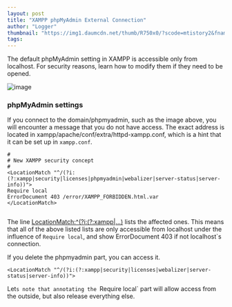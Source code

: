 ```yaml
---
layout: post
title: "XAMPP phpMyAdmin External Connection"
author: "Logger"
thumbnail: "https://img1.daumcdn.net/thumb/R750x0/?scode=mtistory2&fname=https%3A%2F%2Ft1.daumcdn.net%2Fcfile%2Ftistory%2F2518764B559CC5790A"
tags: 
---
```



The default phpMyAdmin setting in XAMPP is accessible only from localhost. For security reasons, learn how to modify them if they need to be opened.

![image](https://t1.daumcdn.net/cfile/tistory/2518764B559CC5790A)

### phpMyAdmin settings

If you connect to the domain/phpmyadmin, such as the image above, you will encounter a message that you do not have access. The exact address is located in xampp/apache/conf/extra/httpd-xampp.conf, which is a hint that it can be set up in `xampp.conf`.

```undefined
#
# New XAMPP security concept
#
<LocationMatch "^/(?i:(?:xampp|security|licenses|phpmyadmin|webalizer|server-status|server-info))">
Require local
ErrorDocument 403 /error/XAMPP_FORBIDDEN.html.var
</LocationMatch>


```

The line <LocationMatch:^(?i:(?:xampp|...)> lists the affected ones. This means that all of the above listed lists are only accessible from localhost under the influence of `Require local`, and show ErrorDocument 403 if not localhost`s connection.

If you delete the phpmyadmin part, you can access it.

```undefined
<LocationMatch "^/(?i:(?:xampp|security|licenses|webalizer|server-status|server-info))">

```

Let`s note that annotating the `Require local` part will allow access from the outside, but also release everything else.